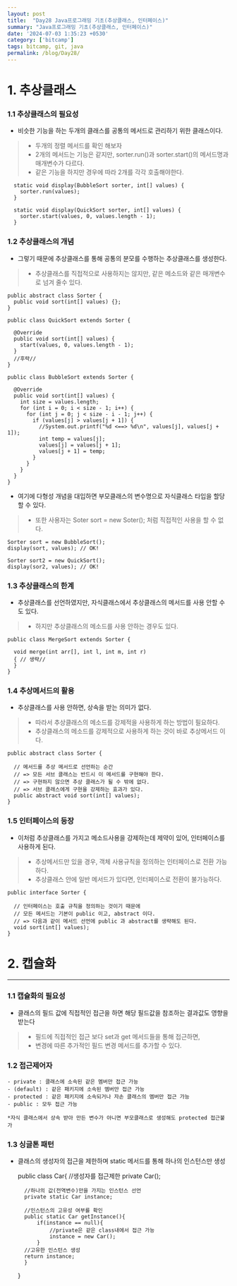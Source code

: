 ```yaml
---
layout: post
title:  "Day28 Java프로그래밍 기초(추상클래스, 인터페이스)"
summary: "Java프로그래밍 기초(추상클래스, 인터페이스)"
date: '2024-07-03 1:35:23 +0530'
category: ['bitcamp']
tags: bitcamp, git, java
permalink: /blog/Day28/
---
```


# 1. 추상클래스

### 1.1 추상클래스의 필요성

- 비슷한 기능을 하는 두개의 클래스를 공통의 메서드로 관리하기 위한 클래스이다.
> - 두개의 정렬 메서드를 확인 해보자   
> - 2개의 메서드는 기능은 같지만, sorter.run()과 sorter.start()의 메서드명과 매개변수가 다르다.  
> - 같은 기능을 하지만 경우에 따라 2개를 각각 호출해야한다.

      static void display(BubbleSort sorter, int[] values) {
        sorter.run(values);
      }

      static void display(QuickSort sorter, int[] values) {
        sorter.start(values, 0, values.length - 1);
      }


### 1.2 추상클래스의 개념

- 그렇기 때문에 추상클래스를 통해 공통의 분모를 수행하는 추상클래스를 생성한다.
> - 추상클래스를 직접적으로 사용하지는 않지만, 같은 메소드와 같은 매개변수로 넘겨 줄수 있다.

    public abstract class Sorter {
      public void sort(int[] values) {};
    }

    public class QuickSort extends Sorter {

      @Override
      public void sort(int[] values) {
        start(values, 0, values.length - 1);
      }
      //후략//
    }

    public class BubbleSort extends Sorter {

      @Override
      public void sort(int[] values) {
        int size = values.length;
        for (int i = 0; i < size - 1; i++) {
          for (int j = 0; j < size - i - 1; j++) {
            if (values[j] > values[j + 1]) {
              //System.out.printf("%d <==> %d\n", values[j], values[j + 1]);
              int temp = values[j];
              values[j] = values[j + 1];
              values[j + 1] = temp;
            }
          }
        }
      }
    }

- 여기에 다형성 개념을 대입하면 부모클래스의 변수명으로 자식클래스 타입을 할당할 수 있다.   
> - 또한 사용자는 Soter sort = new Soter(); 처럼 직접적인 사용을 할 수 없다.

    Sorter sort = new BubbleSort();
    display(sort, values); // OK!

    Sorter sort2 = new QuickSort();
    display(sor2, values); // OK!

### 1.3 추상클래스의 한계

- 추상클래스를 선언하였지만, 자식클래스에서 추상클래스의 메서드를 사용 안할 수도 있다.
> - 하지만 추상클래스의 메소드를 사용 안하는 경우도 있다.

    public class MergeSort extends Sorter {

      void merge(int arr[], int l, int m, int r)
      { // 생략//
      }
    }

### 1.4 추상메서드의 활용

- 추상클래스를 사용 안하면, 상속을 받는 의미가 없다.
> - 따라서 추상클래스의 메소드를 강제적을 사용하게 하는 방법이 필요하다.  
> - 추상클래스의 메소드를 강제적으로 사용하게 하는 것이 바로 추상메서드 이다.

    public abstract class Sorter {

      // 메서드를 추상 메서드로 선언하는 순간
      // => 모든 서브 클래스는 반드시 이 메서드를 구현해야 한다.
      // => 구현하지 않으면 추상 클래스가 될 수 밖에 없다.
      // => 서브 클래스에게 구현을 강제하는 효과가 있다.
      public abstract void sort(int[] values);
    }

### 1.5 인터페이스의 등장

- 이처럼 추상클래스를 가지고 메소드사용을 강제하는데 제약이 있어, 인터페이스를 사용하게 된다.
> - 추상메서드만 있을 경우, 객체 사용규칙을 정의하는 인터페이스로 전환 가능하다.  
> - 추상클래스 안에 일반 메서드가 있다면, 인터페이스로 전환이 불가능하다.

    public interface Sorter {

      // 인터페이스는 호출 규칙을 정의하는 것이기 때문에
      // 모든 메서드는 기본이 public 이고, abstract 이다.
      // => 다음과 같이 메서드 선언에 public 과 abstract를 생략해도 된다.
      void sort(int[] values);
    }

# 2. 캡슐화
------

### 1.1 캡슐화의 필요성

- 클래스의 필드 값에 직접적인 접근을 하면 해당 필드값을 참조하는 결과값도 영향을 받는다
> - 필드에 직접적인 접근 보다 set과 get 메서드들을 통해 접근하면,   
> - 변경에 따른 추가적인 필드 변경 메서드를 추가할 수 있다.

### 1.2 접근제어자

    - private : 클래스에 소속된 같은 멤버만 접근 가능
    - (default) : 같은 패키지에 소속된 멤버만 접근 가능
    - protected : 같은 패키지에 소속되거나 자손 클래스의 멤버만 접근 가능
    - public : 모두 접근 가능

    *자식 클래스에서 상속 받아 만든 변수가 아니면 부모클래스로 생성해도 protected 접근불가


### 1.3 싱글톤 패턴

- 클래스의 생성자의 접근을 제한하며 static 메서드를 통해 하나의 인스턴스만 생성

    public class Car{
    	//생성자를 접근제한
        private Car();
        
        //하나의 값(전역변수)만을 가지는 인스턴스 선언
        private static Car instance;
        
        //인스턴스의 고유성 여부를 확인
        public static Car getInstance(){
        	if(instance == null){
            	//private은 같은 class내에서 접근 가능
            	instance = new Car();
            }
        //고유한 인스턴스 생성
        return instance;
        }
    }
